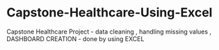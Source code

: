 # Capstone-Healthcare-Using-Excel
Capstone Healthcare Project - data cleaning , handling missing values , DASHBOARD CREATION - done by using EXCEL 
